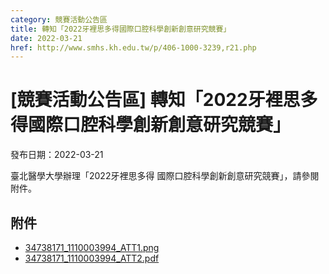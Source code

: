 ```yaml
---
category: 競賽活動公告區
title: 轉知「2022牙裡思多得國際口腔科學創新創意研究競賽」
date: 2022-03-21
href: http://www.smhs.kh.edu.tw/p/406-1000-3239,r21.php
---
```


# [競賽活動公告區] 轉知「2022牙裡思多得國際口腔科學創新創意研究競賽」

發布日期：2022-03-21

臺北醫學大學辦理「2022牙裡思多得 國際口腔科學創新創意研究競賽」，請參閱附件。

## 附件

- [34738171_1110003994_ATT1.png](https://www.smhs.kh.edu.tw/var/file/0/1000/attach/38/pta_3008_1022813_51180.png)
- [34738171_1110003994_ATT2.pdf](https://www.smhs.kh.edu.tw/var/file/0/1000/attach/38/pta_3009_1257108_51180.pdf)
